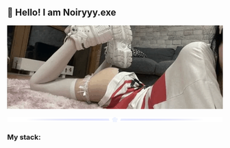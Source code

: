 ## 👋 Hello! I am Noiryyy.exe

![Header](https://github.com/noiryyy/noiryyy/blob/main/assets/header.gif)

![Line](https://github.com/noiryyy/noiryyy/blob/main/assets/sepparator.png)

### My stack:
<!--
**Noiryyy/Noiryyy** is a ✨ _special_ ✨ repository because its `README.md` (this file) appears on your GitHub profile.

Here are some ideas to get you started:

- 🔭 I’m currently working on ...
- 🌱 I’m currently learning ...
- 👯 I’m looking to collaborate on ...
- 🤔 I’m looking for help with ...
- 💬 Ask me about ...
- 📫 How to reach me: ...
- 😄 Pronouns: ...
- ⚡ Fun fact: ...
-->
